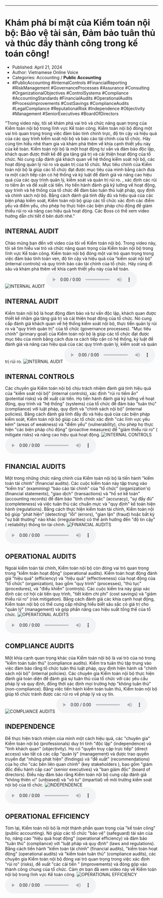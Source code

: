 
---

# Khám phá bí mật của Kiểm toán nội bộ: Bảo vệ tài sản, Đảm bảo tuân thủ và thúc đẩy thành công trong kế toán công!

- Published: April 21, 2024
- Author: Vietnamese Online Voice
- Categories: Accounting / **Public Accounting**
- #PublicAccounting #InternalControls #FinancialReporting #RiskManagement #GovernanceProcesses #Assurance #Consulting #OrganizationalObjectives #ControlSystems #Compliance #AccountingStandards #FinancialAudits #OperationalAudits #ProcessImprovements #CostSavings #ComplianceAudits #LegalCompliance #ReputationalRisk #Independence #Objectivity #Management #SeniorExecutives #BoardOfDirectors

"Trong video này, tôi sẽ khám phá vai trò và chức năng quan trọng của Kiểm toán nội bộ trong lĩnh vực Kế toán công. Kiểm toán nội bộ đóng một vai trò quan trọng trong việc đảm bảo tính chính trực, độ tin cậy và hiệu quả của các quy trình kiểm soát nội bộ và báo cáo tài chính của tổ chức. Hãy cùng tìm hiểu nhé tham gia và khám phá thêm về khía cạnh thiết yếu này của kế toán. Kiểm toán nội bộ là một hoạt động tư vấn và đảm bảo độc lập, khách quan được thiết kế để gia tăng giá trị và cải thiện hoạt động của tổ chức. Nó cung cấp đánh giá khách quan về hệ thống kiểm soát nội bộ, các hoạt động quản lý rủi ro và quản trị của tổ chức. Mục tiêu chính của Kiểm toán nội bộ là giúp các tổ chức đạt được mục tiêu của mình bằng cách đưa ra một cách tiếp cận có hệ thống và kỷ luật để đánh giá và nâng cao hiệu quả của các quy trình quản lý, kiểm soát và quản trị rủi ro. , xác định các rủi ro tiềm ẩn và đề xuất cải tiến. Họ tiến hành đánh giá kỹ lưỡng về hoạt động, quy trình và hệ thống của tổ chức để đảm bảo tuân thủ luật pháp, quy định và chính sách nội bộ. Bằng cách đánh giá tính đầy đủ và hiệu quả của các biện pháp kiểm soát, Kiểm toán nội bộ giúp các tổ chức xác định các điểm yếu và điểm yếu, cho phép họ thực hiện các biện pháp chủ động để giảm thiểu rủi ro và nâng cao hiệu quả hoạt động. Các Boss có thể xem video hướng dẫn chi tiết ở bên dưới nhé."


## INTERNAL AUDIT

Chào mừng bạn đến với video của tôi về Kiểm toán nội bộ. Trong video này, tôi sẽ tìm hiểu vai trò và chức năng quan trọng của Kiểm toán nội bộ trong lĩnh vực Kế toán công. Kiểm toán nội bộ đóng một vai trò quan trọng trong việc đảm bảo tính toàn vẹn, độ tin cậy và hiệu quả của "kiểm soát nội bộ" (internal controls) và quy trình báo cáo tài chính của tổ chức. Hãy cùng đi sâu và khám phá thêm về khía cạnh thiết yếu này của kế toán.
![INTERNAL AUDIT](https://http-archiver-apis-production-80.schnworks.com/storage/images/transitions/2024-04-21/transition--21154830268-Montserrat-Thin-004895.jpg)
<audio controls>
    <source src="https://http-archiver-apis-production-80.schnworks.com/storage/audio/file-15134191447.mp3" type="audio/mpeg">
</audio>



## INTERNAL AUDIT

Kiểm toán nội bộ là hoạt động đảm bảo và tư vấn độc lập, khách quan được thiết kế nhằm gia tăng giá trị và cải thiện hoạt động của tổ chức. Nó cung cấp đánh giá khách quan về hệ thống kiểm soát nội bộ, thực tiễn quản lý rủi ro và "quy trình quản trị" của tổ chức (governance processes). "Mục tiêu chính" (primary goal) của Kiểm toán nội bộ là giúp các tổ chức đạt được mục tiêu của mình bằng cách đưa ra cách tiếp cận có hệ thống, kỷ luật để đánh giá và nâng cao hiệu quả của các quy trình quản lý, kiểm soát và quản trị rủi ro.
![INTERNAL AUDIT](https://http-archiver-apis-production-80.schnworks.com/storage/images/transitions/2024-04-21/transition-29846307317-Montserrat-Bold-7B1FA2.jpg)
<audio controls>
    <source src="https://http-archiver-apis-production-80.schnworks.com/storage/audio/file-666879971.mp3" type="audio/mpeg">
</audio>



## INTERNAL CONTROLS

Các chuyên gia Kiểm toán nội bộ chịu trách nhiệm đánh giá tính hiệu quả của "kiểm soát nội bộ" (internal controls), xác định "rủi ro tiềm ẩn" (potential risks) và đề xuất cải tiến. Họ tiến hành đánh giá kỹ lưỡng về hoạt động, quy trình và "hệ thống" (systems) của tổ chức để đảm bảo "tuân thủ" (compliance) với luật pháp, quy định và "chính sách nội bộ" (internal policies). Bằng cách đánh giá tính đầy đủ và hiệu quả của các biện pháp kiểm soát, Kiểm toán nội bộ giúp các tổ chức xác định "các lĩnh vực yếu kém" (areas of weakness) và "điểm yếu" (vulnerability), cho phép họ thực hiện "các biện pháp chủ động" (proactive measures) để "giảm thiểu rủi ro" ( mitigate risks) và nâng cao hiệu quả hoạt động.
![INTERNAL CONTROLS](https://http-archiver-apis-production-80.schnworks.com/storage/images/transitions/2024-04-21/transition-25713223677-Montserrat-Medium-9C27B0.jpg)
<audio controls>
    <source src="https://http-archiver-apis-production-80.schnworks.com/storage/audio/file-2962237966.mp3" type="audio/mpeg">
</audio>



## FINANCIAL AUDITS

Một trong những chức năng chính của Kiểm toán nội bộ là tiến hành "kiểm toán tài chính" (financial audits). Các cuộc kiểm toán này tập trung vào "kiểm tra" (examining) "báo cáo tài chính" của "tổ chức" (organization's) (financial statements), "giao dịch" (transactions) và "hồ sơ kế toán" (accounting records) để đảm bảo "tính chính xác" (accuracy), "sự đầy đủ" (completeness) và việc tuân thủ các chuẩn mực và "quy định" kế toán hiện hành (regulations). Bằng cách thực hiện kiểm toán tài chính, Kiểm toán nội bộ giúp "phát hiện" (detecting) "lỗi" (errors), "gian lận" (fraud) hoặc bất kỳ "sự bất thường" nào khác (irregularities) có thể ảnh hưởng đến "độ tin cậy" ( reliability) thông tin tài chính.
![FINANCIAL AUDITS](https://http-archiver-apis-production-80.schnworks.com/storage/images/transitions/2024-04-21/transition-2789075490-Montserrat-Thin-4A148C.jpg)
<audio controls>
    <source src="https://http-archiver-apis-production-80.schnworks.com/storage/audio/file-52863051491.mp3" type="audio/mpeg">
</audio>



## OPERATIONAL AUDITS

Ngoài kiểm toán tài chính, Kiểm toán nội bộ còn đóng vai trò quan trọng trong "kiểm toán hoạt động" (operational audits). Kiểm toán hoạt động đánh giá "hiệu quả" (efficiency) và "hiệu quả" (effectiveness) của hoạt động của "tổ chức" (organization), bao gồm "quy trình" (processes), "thủ tục" (procedures), và "điều khiển" (controls). Các cuộc kiểm tra này giúp xác định các cơ hội cải tiến quy trình, "tiết kiệm chi phí" (cost savings) và "giảm thiểu rủi ro" (risk mitigation). Bằng cách đánh giá các khía cạnh hoạt động, Kiểm toán nội bộ có thể cung cấp những hiểu biết sâu sắc có giá trị cho "quản lý" (management) và góp phần nâng cao hiệu suất tổng thể của tổ chức.
![OPERATIONAL AUDITS](https://http-archiver-apis-production-80.schnworks.com/storage/images/transitions/2024-04-21/transition-16023419772-Montserrat-Bold-303F9F.jpg)
<audio controls>
    <source src="https://http-archiver-apis-production-80.schnworks.com/storage/audio/file-27759426402.mp3" type="audio/mpeg">
</audio>



## COMPLIANCE AUDITS

Một khía cạnh quan trọng khác của Kiểm toán nội bộ là vai trò của nó trong "kiểm toán tuân thủ" (compliance audits). Kiểm tra tuân thủ tập trung vào việc đảm bảo rằng tổ chức tuân thủ luật pháp, quy định hiện hành và "chính sách nội bộ" (internal policies). Các chuyên gia Kiểm toán nội bộ thực hiện đánh giá toàn diện để đánh giá sự tuân thủ của tổ chức với các yêu cầu pháp lý và quy định, đồng thời xác định mọi trường hợp "không tuân thủ" (non-compliance). Bằng việc tiến hành kiểm toán tuân thủ, Kiểm toán nội bộ giúp tổ chức tránh được các rủi ro về pháp lý và uy tín.
![COMPLIANCE AUDITS](https://http-archiver-apis-production-80.schnworks.com/storage/images/transitions/2024-04-21/transition-16026125851-Montserrat-SemiBold-004895.jpg)
<audio controls>
    <source src="https://http-archiver-apis-production-80.schnworks.com/storage/audio/file-28387397192.mp3" type="audio/mpeg">
</audio>



## INDEPENDENCE

Để thực hiện trách nhiệm của mình một cách hiệu quả, các "chuyên gia" Kiểm toán nội bộ (professionals) duy trì tính "độc lập" (independence) và "tính khách quan" (objectivity). Họ có "quyền truy cập trực tiếp" (direct access) vào tất cả các cấp "quản lý" (management) và được trao quyền truyền đạt "những phát hiện" (findings) và "đề xuất" (recommendations) của họ cho "các bên liên quan chính" (key stakeholders ), bao gồm "giám đốc điều hành cấp cao" (senior executives) và "ban giám đốc" (board of directors). Điều này đảm bảo rằng Kiểm toán nội bộ cung cấp đánh giá "không thiên vị" (unbiased) và "vô tư" (impartial) về môi trường kiểm soát nội bộ của tổ chức.
![INDEPENDENCE](https://http-archiver-apis-production-80.schnworks.com/storage/images/transitions/2024-04-21/transition-13908187188-Montserrat-Regular-303F9F.jpg)
<audio controls>
    <source src="https://http-archiver-apis-production-80.schnworks.com/storage/audio/file-63946628866.mp3" type="audio/mpeg">
</audio>



## OPERATIONAL EFFICIENCY

Tóm lại, Kiểm toán nội bộ là một thành phần quan trọng của "kế toán công" (public accounting). Nó giúp các tổ chức "bảo vệ" (safeguard) tài sản của họ, nâng cao "hiệu quả hoạt động" (operational efficiency) và đảm bảo "tuân thủ" (compliance) với "luật pháp và quy định" (laws and regulations). Bằng cách tiến hành "kiểm toán tài chính" (financial audits), "kiểm toán hoạt động" (operational audits) và "kiểm toán tuân thủ" (compliance audits), các chuyên gia Kiểm toán nội bộ đóng vai trò quan trọng trong việc xác định "rủi ro" (risks), đề xuất "các cải tiến " (improvements) và đóng góp vào thành công chung của tổ chức. Cảm ơn bạn đã xem video này về Kiểm toán nội bộ trong lĩnh vực Kế toán công.
![OPERATIONAL EFFICIENCY](https://http-archiver-apis-production-80.schnworks.com/storage/images/transitions/2024-04-21/transition-52128728629-Montserrat-Regular-673AB7.jpg)
<audio controls>
    <source src="https://http-archiver-apis-production-80.schnworks.com/storage/audio/file-19217438105.mp3" type="audio/mpeg">
</audio>


